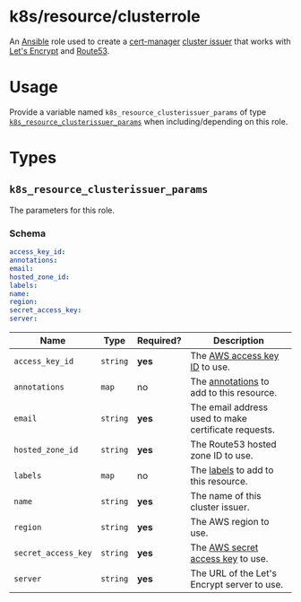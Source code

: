 # k8s/resource/clusterrole

An [Ansible](https://www.ansible.com) role used to create a [cert-manager](https://docs.cert-manager.io/en/latest/)
[cluster issuer](https://cert-manager.readthedocs.io/en/latest/reference/clusterissuers.html) that works with
[Let's Encrypt](https://letsencrypt.org) and [Route53](https://aws.amazon.com/route53/).

# Usage

Provide a variable named `k8s_resource_clusterissuer_params` of type
[`k8s_resource_clusterissuer_params`](#k8s_resource_clusterissuer_params) when including/depending on this role.

# Types

## `k8s_resource_clusterissuer_params`

The parameters for this role.

### Schema

```yaml
access_key_id:
annotations:
email:
hosted_zone_id:
labels:
name:
region:
secret_access_key:
server:
```

| Name                | Type     | Required? | Description                                                                                                                                   |
|---------------------|----------|-----------|-----------------------------------------------------------------------------------------------------------------------------------------------|
| `access_key_id`     | `string` | **yes**   | The [AWS access key ID](https://docs.aws.amazon.com/general/latest/gr/aws-sec-cred-types.html#access-keys-and-secret-access-keys) to use.     |
| `annotations`       | `map`    | no        | The [annotations](https://kubernetes.io/docs/concepts/overview/working-with-objects/annotations/) to add to this resource.                    |
| `email`             | `string` | **yes**   | The email address used to make certificate requests.                                                                                          |
| `hosted_zone_id`    | `string` | **yes**   | The Route53 hosted zone ID to use.                                                                                                            |
| `labels`            | `map`    | no        | The [labels](https://kubernetes.io/docs/concepts/overview/working-with-objects/label/) to add to this resource.                               |
| `name`              | `string` | **yes**   | The name of this cluster issuer.                                                                                                              |
| `region`            | `string` | **yes**   | The AWS region to use.                                                                                                                        |
| `secret_access_key` | `string` | **yes**   | The [AWS secret access key](https://docs.aws.amazon.com/general/latest/gr/aws-sec-cred-types.html#access-keys-and-secret-access-keys) to use. |
| `server`            | `string` | **yes**   | The URL of the Let's Encrypt server to use.                                                                                                   |
